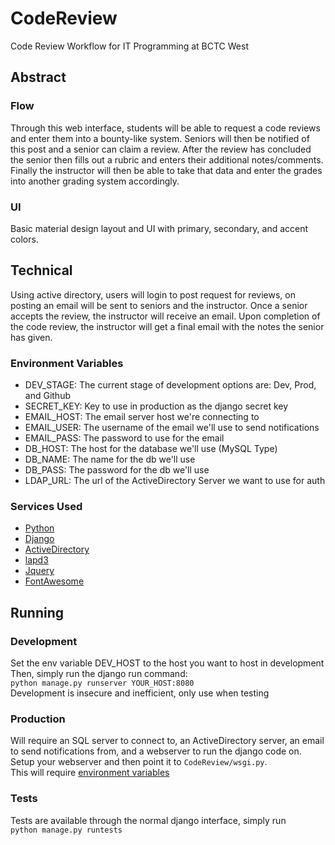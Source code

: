 # CodeReview
Code Review Workflow for IT Programming at BCTC West
## Abstract 
### Flow 
Through this web interface, students will be able to request a code reviews and enter them into a bounty-like system. Seniors will then be notified of this post and a senior can claim a review.  After the review has concluded the senior then fills out a rubric and enters their additional notes/comments. Finally the instructor will then be able to take that data and enter the grades into another grading system accordingly.
### UI
Basic material design layout and UI with primary, secondary, and accent colors. 
## Technical 
Using active directory, users will login to post request for reviews, on posting an email will be sent to seniors and the instructor.  Once a senior accepts the review, the instructor will receive an email. Upon completion of the code review, the instructor will get a final email with the notes the senior has given.
### Environment Variables 
- DEV_STAGE: The current stage of development options are: Dev, Prod, and Github
- SECRET_KEY: Key to use in production as the django secret key
- EMAIL_HOST: The email server host we're connecting to
- EMAIL_USER: The username of the email we'll use to send notifications
- EMAIL_PASS: The password to use for the email
- DB_HOST: The host for the database we'll use (MySQL Type)
- DB_NAME: The name for the db we'll use
- DB_PASS: The password for the db we'll use
- LDAP_URL: The url of the ActiveDirectory Server we want to use for auth
### Services Used 
- [Python](https://www.python.org/) 
- [Django](https://www.djangoproject.com/) 
- [ActiveDirectory](https://docs.microsoft.com/en-us/windows-server/identity/ad-ds/get-started/virtual-dc/active-directory-domain-services-overview)
- [lapd3](https://pypi.org/project/ldap3/)
- [Jquery](https://jquery.com/)
- [FontAwesome](https://fontawesome.com/)
## Running  
### Development  
Set the env variable DEV_HOST to the host you want to host in development  
Then, simply run the django run command:  
```python manage.py runserver YOUR_HOST:8080```  
Development is insecure and inefficient, only use when testing
### Production
Will require an SQL server to connect to, an ActiveDirectory server, an email to send notifications from, and a webserver to run the django code on.  
Setup your webserver and then point it to ```CodeReview/wsgi.py```.  
This will require [environment variables](https://github.com/Bwc9876/CodeReview#environment-variables)
### Tests
Tests are available through the normal django interface, simply run  
``` python manage.py runtests ```  

